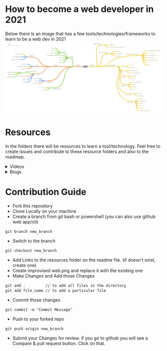 # How to become a web developer in 2021

Below there is an image that has a few tools/technologies/frameworks to learn to be a web dev in 2021
![hello](web.png)

# Resources

In the folders there will be resources to learn a tool/technology.
Feel free to create issues and contribute to these resource folders and also to the roadmap.

<details>
    <summary> Videos </summary>
        <ol>
            <li><a href=[1]> Web Boost </a></li>
        </ol>
</details>

<details>
    <summary> Blogs </summary>
        <ol>
            <li><a href=[2]> Yearly Roadmap </a></li>
        </ol>
</details>

# Contribution Guide

- Fork this repository
- Clone Locally on your machine
- Create a branch from git bash or powershell (you can also use github web app/cli)

```
git branch new_branch
```

- Switch to the branch

```
git checkout new_branch
```

- Add Links to the resources folder on the readme file. (if doesn't exist, create one)
- Create improvised web.png and replace it with the existing one
- Make Changes and Add those Changes

```
git add .         // to add all files in the directory
git add file_name // to add a particular file
```

- Commit those changes

```
git commit -m "Commit Message"
```

- Push to your forked repo

```
git push origin new_branch
```

- Submit your Changes for review. if you go to github you will see a Compare & pull request button. Click on that.


[1]: https://youtu.be/o7AowuYQH8E

[2]: http://blog.devskill.com/preparation-for-computer-science-students/#page:~:text=%E0%A6%AF%E0%A6%BE%E0%A6%B0%E0%A6%BE%20%E0%A6%93%E0%A7%9F%E0%A7%87%E0%A6%AC%20%E0%A6%A1%E0%A7%87%E0%A6%AD%E0%A7%87%E0%A6%B2%E0%A6%AA%E0%A6%BE%E0%A6%B0%20%E0%A6%B9%E0%A6%A4%E0%A7%87%20%E0%A6%9A%E0%A6%BE%E0%A6%A8%20%E0%A6%A4%E0%A6%BE%E0%A6%B0%E0%A6%BE%20%E0%A6%95%E0%A6%BF%20%E0%A6%95%E0%A6%BF%20%E0%A6%B6%E0%A6%BF%E0%A6%96%E0%A6%AC%E0%A7%87%E0%A6%A8%2C%20%E0%A6%95%E0%A6%96%E0%A6%A8%20%E0%A6%B6%E0%A6%BF%E0%A6%96%E0%A6%AC%E0%A7%87%E0%A6%A8%E0%A5%A4